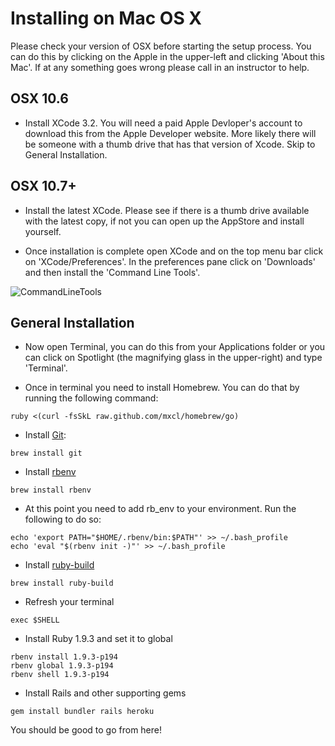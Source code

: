 # Installing on Mac OS X

Please check your version of OSX before starting the setup process. You
can do this by clicking on the Apple in the upper-left and clicking
'About this Mac'. If at any something goes wrong please call in an
instructor to help.

## OSX 10.6

* Install XCode 3.2. You will need a paid Apple Devloper's account to
download this from the Apple Developer website. More likely there
will be someone with a thumb drive that has that version of Xcode. Skip
to General Installation.

## OSX 10.7+

* Install the latest XCode. Please see if there is a thumb drive
available with the latest copy, if not you can open up the AppStore
and install yourself.

* Once installation is complete open XCode and on the top menu bar
click on 'XCode/Preferences'. In the preferences pane click on
'Downloads' and then install the 'Command Line Tools'.

![CommandLineTools](/images/installfest/osx-commandline.png)

## General Installation

* Now open Terminal, you can do this from your Applications folder or
you can click on Spotlight (the magnifying glass in the upper-right)
and type 'Terminal'.

* Once in terminal you need to install Homebrew. You can do that by
running the following command:

```text
ruby <(curl -fsSkL raw.github.com/mxcl/homebrew/go)
```

* Install [Git](http://git-scm.org):

```text
brew install git
```

* Install [rbenv](https://github.com/sstephenson/rbenv)

```text
brew install rbenv
```

* At this point you need to add rb_env to your environment. Run the
following to do so:

```text
echo 'export PATH="$HOME/.rbenv/bin:$PATH"' >> ~/.bash_profile
echo 'eval "$(rbenv init -)"' >> ~/.bash_profile
```

* Install [ruby-build](https://github.com/sstephenson/ruby-build)

```text
brew install ruby-build
```

* Refresh your terminal

```text
exec $SHELL
```

* Install Ruby 1.9.3 and set it to global

```text
rbenv install 1.9.3-p194
rbenv global 1.9.3-p194
rbenv shell 1.9.3-p194
```

* Install Rails and other supporting gems

```text
gem install bundler rails heroku
```

You should be good to go from here!
